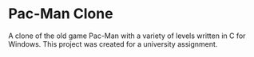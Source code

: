 # Pac-Man Clone 
A clone of the old game Pac-Man with a variety of levels written in C for Windows. This project was created for a university assignment.
